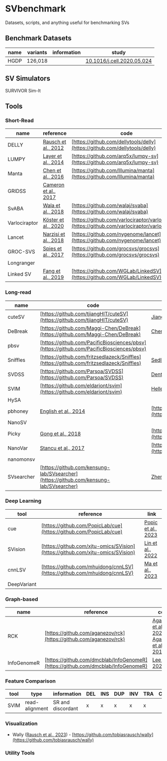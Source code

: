 # SVbenchmark
Datasets, scripts, and anything useful for benchmarking SVs




## Benchmark Datasets

| name | variants | information | study |
| ---- | -------- | ----------- | ------- |
| HGDP | 126,018 |  | [10.1016/j.cell.2020.05.024](https://www.cell.com/cell/fulltext/S0092-8674(20)30619-X?_returnURL=https%3A%2F%2Flinkinghub.elsevier.com%2Fretrieve%2Fpii%2FS009286742030619X%3Fshowall%3Dtrue)




## SV Simulators

SURVIVOR
Sim-It







## Tools


### Short-Read

| name | reference | code |
| ---- | --------- | ----- |
| DELLY | [Rausch et al., 2012](https://academic.oup.com/bioinformatics/article/28/18/i333/245403) | [https://github.com/dellytools/delly](https://github.com/dellytools/delly)
| LUMPY | [Layer et al., 2014](https://genomebiology.biomedcentral.com/articles/10.1186/gb-2014-15-6-r84) | [https://github.com/arq5x/lumpy-sv](https://github.com/arq5x/lumpy-sv)
| Manta | [Chen et al., 2016](https://academic.oup.com/bioinformatics/article/32/8/1220/1743909)| [https://github.com/Illumina/manta](https://github.com/Illumina/manta)
| GRIDSS | [Cameron et al., 2017](https://genome.cshlp.org/content/27/12/2050)|
| SvABA | [Wala et al., 2018](https://genome.cshlp.org/content/28/4/581)| [https://github.com/walaj/svaba](https://github.com/walaj/svaba) |
| Varlociraptor | [Köster et al., 2020](https://genomebiology.biomedcentral.com/articles/10.1186/s13059-020-01993-6)| [https://github.com/varlociraptor/varlociraptor](https://github.com/varlociraptor/varlociraptor) 
| Lancet | [Narzisi et al., 2018](https://www.nature.com/articles/s42003-018-0023-9) | [https://github.com/nygenome/lancet](https://github.com/nygenome/lancet)
| GROC-SVS | [Spies et al., 2017](https://www.nature.com/articles/nmeth.4366) | [https://github.com/grocsvs/grocsvs](https://github.com/grocsvs/grocsvs)
| Longranger |  | 
| Linked SV | [Fang et al., 2019](https://www.nature.com/articles/s41467-019-13397-7) | [https://github.com/WGLab/LinkedSV](https://github.com/WGLab/LinkedSV)


### Long-read

| name | code | reference |
| ---- | ----- | --------- |
| cuteSV | [https://github.com/tjiangHIT/cuteSV](https://github.com/tjiangHIT/cuteSV) | [Jiang et al., 2020](https://genomebiology.biomedcentral.com/articles/10.1186/s13059-020-02107-y)
| DeBreak | [https://github.com/Maggi-Chen/DeBreak](https://github.com/Maggi-Chen/DeBreak) | [Chen et al., 2023](https://www.nature.com/articles/s41467-023-35996-1)
| pbsv | [https://github.com/PacificBiosciences/pbsv](https://github.com/PacificBiosciences/pbsv) ||
| Sniffles | [https://github.com/fritzsedlazeck/Sniffles](https://github.com/fritzsedlazeck/Sniffles)| [Sedlaczek et al., 2018](https://www.nature.com/articles/s41592-018-0001-7)
| SVDSS | [https://github.com/Parsoa/SVDSS](https://github.com/Parsoa/SVDSS)| [Denti et al., 2022](https://www.nature.com/articles/s41592-022-01674-1) |
| SVIM | [https://github.com/eldariont/svim](https://github.com/eldariont/svim) | [Heller et al., 2019](https://academic.oup.com/bioinformatics/article/35/17/2907/5298305) |
| HySA | | 
| pbhoney | [English et al., 2014](https://bmcbioinformatics.biomedcentral.com/articles/10.1186/1471-2105-15-180)| [http://sourceforge.net/projects/pb-jelly](http://sourceforge.net/projects/pb-jelly/)
| NanoSV | | 
| Picky | [Gong et al., 2018](https://www.nature.com/articles/s41592-018-0002-6) | [https://github.com/TheJacksonLaboratory/Picky](https://github.com/TheJacksonLaboratory/Picky) 
| NanoVar | [Stancu et al., 2017](https://www.nature.com/articles/s41467-017-01343-4) | [https://github.com/mroosmalen/nanosv](https://github.com/mroosmalen/nanosv)
| nanomonsv | |
| SVsearcher | [https://github.com/kensung-lab/SVsearcher](https://github.com/kensung-lab/SVsearcher) | [Zheng et al., 2023](https://www.sciencedirect.com/science/article/pii/S0010482523003086) |




### Deep Learning

| tool | reference | link |
| ---- | --------- | ---- |
| cue | [https://github.com/PopicLab/cue](https://github.com/PopicLab/cue)| [Popic et al., 2023](https://www.nature.com/articles/s41592-023-01799-x)|
| SVision | [https://github.com/xjtu-omics/SVision](https://github.com/xjtu-omics/SVision) | [Lin et al., 2022](https://www.nature.com/articles/s41592-022-01609-w)|
| cnnLSV | [https://github.com/mhuidong/cnnLSV](https://github.com/mhuidong/cnnLSV)| [Ma et al., 2023](https://bmcbioinformatics.biomedcentral.com/articles/10.1186/s12859-023-05243-x)
| DeepVariant | |


### Graph-based 

| name | reference | code |
| ---- | --------- | ---- |
| RCK |  [https://github.com/aganezov/rck](https://github.com/aganezov/rck)| [Aganezov et al., 2020](https://genome.cshlp.org/content/30/9/1274) <br/> [Aganezov et al., 2019](https://bmcbioinformatics.biomedcentral.com/articles/10.1186/s12859-019-3208-4) |
| InfoGenomeR | [https://github.com/dmcblab/InfoGenomeR](https://github.com/dmcblab/InfoGenomeR)| [Lee et al., 2021](https://www.nature.com/articles/s41467-021-22671-6)


### Feature Comparison
| tool | type | information | DEL | INS | DUP | INV | TRA | CMPLX |
| ---- | --------- | ---- | ---- | ----- | ---- | ---- | ---- | ---- |
| SVIM | read-alignment | SR and discordant | x | x | x | x | x |


### Visualization
- Wally ([Rausch et al., 2023](https://www.sciencedirect.com/science/article/pii/S2666979X23000411?via%3Dihub)) - [https://github.com/tobiasrausch/wally](https://github.com/tobiasrausch/wally)

### Utility Tools












